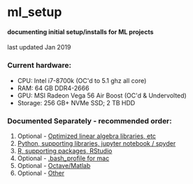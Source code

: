 # ml_setup
#### documenting initial setup/installs for ML projects
last updated Jan 2019

### Current hardware:
* CPU: Intel i7-8700k (OC'd to 5.1 ghz all core)
* RAM: 64 GB DDR4-2666
* GPU: MSI Radeon Vega 56 Air Boost (OC'd & Undervolted)
* Storage: 256 GB+ NVMe SSD; 2 TB HDD

### Documented Separately - recommended order:
1. Optional - [Optimized linear algebra libraries, etc](optimized.md)
2. [Python, supporting libraries, jupyter notebook / spyder](python.md)
3. [R, supporting packages, RStudio](r.md)
4. Optional - [.bash_profile for mac](bash_profile.md)
5. Optional - [Octave/Matlab](octave.md)
6. Optional - [Other](other.md)
